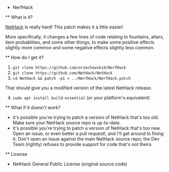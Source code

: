 * NerfHack

** What is it?

[NetHack](http://nethack.org/common/index.html) is really hard!  This patch makes it a little easier!

More specifically, it changes a few lines of code relating to fountains, altars, item probablities, and some other things, to make some positive effects slightly more common and some negative effects slightly less common.

** How do I get it?

1. `git clone https://github.com/orzechowskid/NerfHack`
2. `git clone https://github.com/NetHack/NetHack`
3. `cd NetHack && patch -p1 < ../NerfHack/NerfHack.patch`

That should give you a modified version of the latest NetHack release.

4. `sudo apt install build-essential` (or your platform's equivalent)

** What if it doesn't work?

- it's possible you're trying to patch a version of NetHack that's too old.  Make sure your NetHack source repo is up-to-date.
- it's possible you're trying to patch a version of NetHack that's too new.  Open an issue, or even better a pull request!, and I'll get around to fixing it.  Don't open an issue against the main NetHack source repo; the Dev Team (rightly) refuses to provide support for code that's not theirs.

** License

- NetHack General Public License (original source code)
